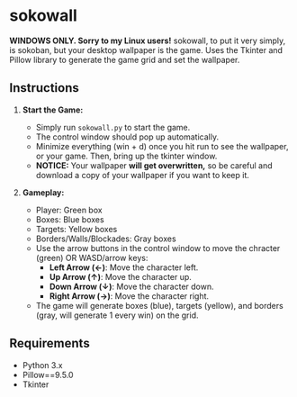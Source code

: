 # sokowall

**WINDOWS ONLY. Sorry to my Linux users!** sokowall, to put it very simply, is sokoban, but your desktop wallpaper is the game. 
Uses the Tkinter and Pillow library to generate the game grid and set the wallpaper.

## Instructions

1. **Start the Game:**
   - Simply run `sokowall.py` to start the game.
   - The control window should pop up automatically.
   - Minimize everything (win + d) once you hit run to see the wallpaper, or your game. Then, bring up the tkinter window.
   - **NOTICE:** Your wallpaper **will get overwritten,** so be careful and download a copy of your wallpaper if you want to keep it. 

2. **Gameplay:**
   - Player: Green box
   - Boxes: Blue boxes
   - Targets: Yellow boxes
   - Borders/Walls/Blockades: Gray boxes
   - Use the arrow buttons in the control window to move the chracter (green) OR WASD/arrow keys:
     - **Left Arrow (←)**: Move the character left.
     - **Up Arrow (↑)**: Move the character up.
     - **Down Arrow (↓)**: Move the character down.
     - **Right Arrow (→)**: Move the character right.
   - The game will generate boxes (blue), targets (yellow), and borders (gray, will generate 1 every win) on the grid.

## Requirements
- Python 3.x
- Pillow==9.5.0
- Tkinter



